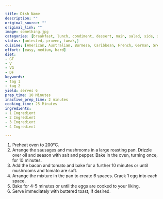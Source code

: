 ```yaml
---

title: Dish Name
description: ""
original_source: ""
original_link: ""
image: something.jpg
categories: [breakfast, lunch, condiment, dessert, main, salad, side, snack, soup, drink, ]
status: [untested, proven, tweak,]
cuisine: [American, Australian, Burmese, Caribbean, French, German, Greek, Hungarian, Indian, Italian, Latin, Malaysian, Mexican, Middle Eastern, Spanish, Sri Lankan, Swedish, Thai, Vegan, Vegetarian, ]
effort: [easy, medium, hard]
diet:
- GF
- V
- VG
- DF
keywords:
- tag 1
- tag 2
yield: serves 6
prep_time: 10 Minutes
inactive_prep_time: 2 minutes
cooking_time: 25 Minutes
ingredients:
- 1 Ingredient
- 2 Ingredient
- 3 Ingredient
- 4 Ingredient

---
```


1. Preheat oven to 200°C.
2. Arrange the sausages and mushrooms in a large roasting pan. Drizzle over oil and season with salt and pepper. Bake in the oven, turning once, for 10 minutes.
4. Add the bacon and tomato and bake for a further 10 minutes or until mushrooms and tomato are soft.
5. Arrange the mixture in the pan to create 6 spaces. Crack 1 egg into each space.
6. Bake for 4-5 minutes or until the eggs are cooked to your liking.
7. Serve immediately with buttered toast, if desired.

